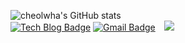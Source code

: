 
![cheolwha's GitHub stats](https://github-readme-stats.vercel.app/api?username=cjfghk5697&show_icons=true&theme=tokyonight)
<br>
[![Tech Blog Badge](http://img.shields.io/badge/-Tech%20blog-black?style=flat-square&logo=github&link=https://cjfghk5697.github.io/)](https://cjfghk5697.github.io/)
[![Gmail Badge](https://img.shields.io/badge/Gmail-d14836?style=flat-square&logo=Gmail&logoColor=white&link=mailto:cjfghk5697@gmail.com)](mailto:cjfghk5697@gmail.com)
<a href="https://instagram.com/alpox.dev">
    <img src="http://img.shields.io/badge/-Instagram-black?style=flat&logo=Instagram&link=https://https://www.instagram.com/chulhwa_/" style="height : auto; margin-left : 10px; margin-right : 10px;"/>
</a>

	
